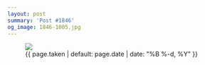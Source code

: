 ```yaml
---
layout: post
summary: 'Post #1846'
og_image: 1846-1005.jpg
---
```


<figure class="post">
<img sizes="(min-width: 700px) 50vw, calc(100vw - 2rem)" src="{{ site.assets_url }}/1846-502.jpg" srcset="{{ site.assets_url }}/1846-251.jpg 251w, {{ site.assets_url }}/1846-502.jpg 502w, {{ site.assets_url }}/1846-754.jpg 754w, {{ site.assets_url }}/1846-1005.jpg 1005w"/>
<figcaption>
<time>{{ page.taken | default: page.date | date: "%B %-d, %Y" }}</time>
</figcaption>
</figure>
